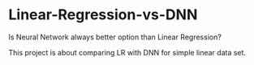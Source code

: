# Linear-Regression-vs-DNN
Is Neural Network always better option than Linear Regression?

This project is about comparing LR with DNN for simple linear data set.
